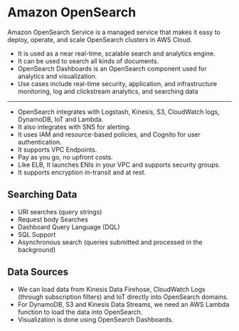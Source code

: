 # Amazon OpenSearch

Amazon OpenSearch Service is a managed service that makes it easy to deploy, operate, and scale OpenSearch clusters in AWS Cloud.

- It is used as a near real-time, scalable search and analytics engine.
- It can be used to search all kinds of documents.
- OpenSearch Dashboards is an OpenSearch component used for analytics and visualization.
- Use cases include real-time security, application, and infrastructure monitoring, log and clickstream analytics, and searching data

---

- OpenSearch integrates with Logstash, Kinesis, S3, CloudWatch logs, DynamoDB, IoT and Lambda.
- It also integrates with SNS for alerting.
- It uses IAM and resource-based policies, and Cognito for user authentication.
- It supports VPC Endpoints.
- Pay as you go, no upfront costs.
- Like ELB, It launches ENIs in your VPC and supports security groups.
- It supports encryption in-transit and at rest.

## Searching Data

- URI searches (query strings)
- Request body Searches
- Dashboard Query Language (DQL)
- SQL Support
- Asynchronous search (queries submitted and processed in the background)

## Data Sources

- We can load data from Kinesis Data Firehose, CloudWatch Logs (through subscription filters) and IoT directly into OpenSearch domains.
- For DynamoDB, S3 and Kinesis Data Streams, we need an AWS Lambda function to load the data into OpenSearch.
- Visualization is done using OpenSearch Dashboards.
